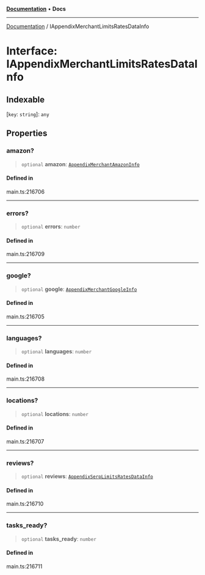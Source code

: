 [**Documentation**](../README.md) • **Docs**

***

[Documentation](../globals.md) / IAppendixMerchantLimitsRatesDataInfo

# Interface: IAppendixMerchantLimitsRatesDataInfo

## Indexable

 \[`key`: `string`\]: `any`

## Properties

### amazon?

> `optional` **amazon**: [`AppendixMerchantAmazonInfo`](../classes/AppendixMerchantAmazonInfo.md)

#### Defined in

main.ts:216706

***

### errors?

> `optional` **errors**: `number`

#### Defined in

main.ts:216709

***

### google?

> `optional` **google**: [`AppendixMerchantGoogleInfo`](../classes/AppendixMerchantGoogleInfo.md)

#### Defined in

main.ts:216705

***

### languages?

> `optional` **languages**: `number`

#### Defined in

main.ts:216708

***

### locations?

> `optional` **locations**: `number`

#### Defined in

main.ts:216707

***

### reviews?

> `optional` **reviews**: [`AppendixSerpLimitsRatesDataInfo`](../classes/AppendixSerpLimitsRatesDataInfo.md)

#### Defined in

main.ts:216710

***

### tasks\_ready?

> `optional` **tasks\_ready**: `number`

#### Defined in

main.ts:216711
